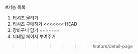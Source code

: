 #기능 목록
1. 티셔츠 올리기
2. 티셔츠 구매하기
<<<<<<< HEAD
3. 장바구니 담기
=======
3. 디테일 페이지 부여주기
>>>>>>> feature/detail-page

